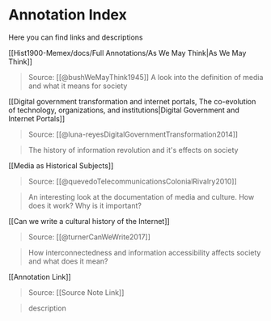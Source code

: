 # Annotation Index
Here you can find links and descriptions 

[[Hist1900-Memex/docs/Full Annotations/As We May Think|As We May Think]]
> Source: [[@bushWeMayThink1945]]
>A look into the definition of media and what it means for society

[[Digital government transformation and internet portals, The co-evolution of technology, organizations, and institutions|Digital Government and Internet Portals]]
> Source: [[@luna-reyesDigitalGovernmentTransformation2014]]

>The history of information revolution and it's effects on society

[[Media as Historical Subjects]] 
> Source: [[@quevedoTelecommunicationsColonialRivalry2010]]

>An interesting look at the documentation of media and culture. How does it work? Why is it important?


[[Can we write a cultural history of the Internet]]
> Source: [[@turnerCanWeWrite2017]]

>How interconnectedness and information accessibility affects society and what does it mean?


[[Annotation Link]]
> Source: [[Source Note Link]]

>description